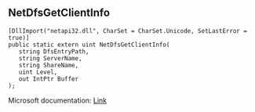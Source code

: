 ## NetDfsGetClientInfo

```
[DllImport("netapi32.dll", CharSet = CharSet.Unicode, SetLastError = true)]
public static extern uint NetDfsGetClientInfo(
   string DfsEntryPath,
   string ServerName,
   string ShareName,
   uint Level,
   out IntPtr Buffer
);
```

Microsoft documentation: [Link](https://docs.microsoft.com/en-us/windows/win32/api/lmdfs/nf-lmdfs-netdfsgetclientinfo)
